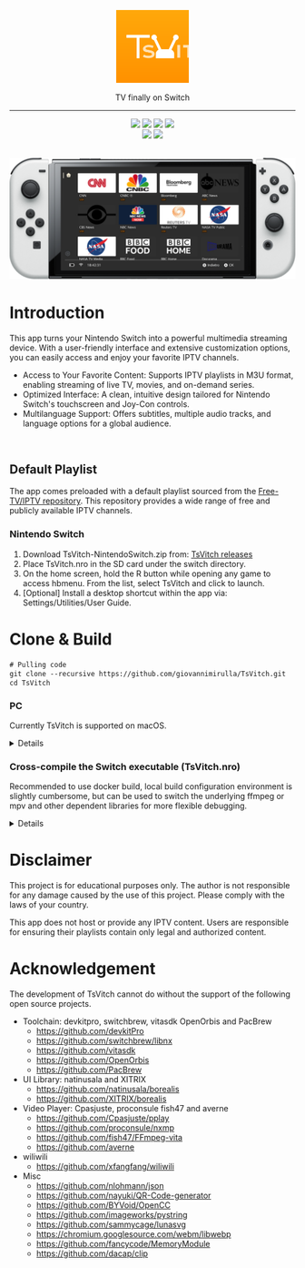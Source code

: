 <p align="center">
    <img src="resources/svg/com.giovannimirulla.tsvitch.svg" alt="logo" height="128" width="128"/>
</p>
<p align="center">
  TV finally on Switch
</p>

- - -
<div align="center">
<img src="https://img.shields.io/github/v/release/giovannimirulla/TsVitch"/>
<img src="https://img.shields.io/github/downloads/giovannimirulla/TsVitch/total">
<img src="https://img.shields.io/github/stars/giovannimirulla/TsVitch?style=flat"/>
<img src="https://img.shields.io/github/forks/giovannimirulla/TsVitch"/>
</div>


<div align="center"><img src="https://img.shields.io/badge/-Nintendo%20Switch-e4000f?style=flat&logo=Nintendo%20Switch"/>
<img src="https://img.shields.io/badge/-macOS%2010.11+-black?style=flat&logo=Apple">
</div>
<br>

<p align="center">
<img src="docs/images/screenshot.png" alt="screenshot">
</p>


# Introduction

This app turns your Nintendo Switch into a powerful multimedia streaming device. With a user-friendly interface and extensive customization options, you can easily access and enjoy your favorite IPTV channels.

- Access to Your Favorite Content: Supports IPTV playlists in M3U format, enabling streaming of live TV, movies, and on-demand series.
- Optimized Interface: A clean, intuitive design tailored for Nintendo Switch's touchscreen and Joy-Con controls.
- Multilanguage Support: Offers subtitles, multiple audio tracks, and language options for a global audience.

<br>

## Default Playlist

The app comes preloaded with a default playlist sourced from the [Free-TV/IPTV repository](https://github.com/Free-TV/IPTV). This repository provides a wide range of free and publicly available IPTV channels.

### Nintendo Switch


1. Download TsVitch-NintendoSwitch.zip from: [TsVitch releases](https://github.com/giovannimirulla/TsVitch/releases)
2. Place TsVitch.nro in the SD card under the switch directory.
3. On the home screen, hold the R button while opening any game to access hbmenu. From the list, select TsVitch and click to launch.
4. [Optional] Install a desktop shortcut within the app via: Settings/Utilities/User Guide.

# Clone & Build

```shell
# Pulling code
git clone --recursive https://github.com/giovannimirulla/TsVitch.git
cd TsVitch
```

### PC

Currently TsVitch is supported on macOS.

<details>

#### macOS

```shell
# macOS: install dependencies
brew install mpv webp

cmake -B build -DCPR_USE_SYSTEM_CURL=ON \
  -DCPR_USE_BOOST_FILESYSTEM=ON \
  -DCURL_INCLUDE_DIR=/opt/homebrew/opt/curl/include \
  -DCURL_LIBRARY=/opt/homebrew/opt/curl/lib/libcurl.dylib \
  -DBOOST_ROOT=/opt/homebrew/opt/boost \
  -DBoost_NO_SYSTEM_PATHS=ON \
  -DPLATFORM_DESKTOP=ON
make -C build TsVitch -j$(sysctl -n hw.ncpu)
```

</details>

### Cross-compile the Switch executable (TsVitch.nro)

Recommended to use docker build, local build configuration environment is slightly cumbersome, but can be used to switch the underlying ffmpeg or mpv and other dependent libraries for more flexible debugging.

<details>

The following describes the build method under OpenGL. deko3d (better hard solver support) please refer to it: `scripts/build_switch_deko3d.sh`

#### Docker

```shell
docker run --rm -v $(pwd):/data devkitpro/devkita64:20240202 \
  bash -c "/data/scripts/build_switch.sh"
```

#### Compilation 

```shell
# 1. Install the devkitpro environment: https://github.com/devkitPro/pacman/releases

# 2. Installation of dependencies
sudo dkp-pacman -S switch-glfw switch-libwebp switch-cmake switch-curl devkitA64

# 3. Installing custom dependencies
base_url="https://github.com/xfangfang/wilwili/releases/download/v0.1.0"
sudo dkp-pacman -U \
    $base_url/switch-ffmpeg-7.1-1-any.pkg.tar.zst \
    $base_url/switch-libmpv-0.36.0-3-any.pkg.tar.zst

# 4. Build
cmake -B cmake-build-switch -DPLATFORM_SWITCH=ON
make -C cmake-build-switch TsVitch.nro -j$(nproc)
```

</details>

# Disclaimer
This project is for educational purposes only. The author is not responsible for any damage caused by the use of this project. Please comply with the laws of your country.

This app does not host or provide any IPTV content. Users are responsible for ensuring their playlists contain only legal and authorized content.

# Acknowledgement

The development of TsVitch cannot do without the support of the following open source projects.

- Toolchain: devkitpro, switchbrew, vitasdk OpenOrbis and PacBrew
    - https://github.com/devkitPro
    - https://github.com/switchbrew/libnx
    - https://github.com/vitasdk
    - https://github.com/OpenOrbis
    - https://github.com/PacBrew
- UI Library: natinusala and XITRIX
    - https://github.com/natinusala/borealis
    - https://github.com/XITRIX/borealis
- Video Player: Cpasjuste, proconsule fish47 and averne
    - https://github.com/Cpasjuste/pplay
    - https://github.com/proconsule/nxmp
    - https://github.com/fish47/FFmpeg-vita
    - https://github.com/averne
- wiliwili
    - https://github.com/xfangfang/wiliwili
- Misc
    - https://github.com/nlohmann/json
    - https://github.com/nayuki/QR-Code-generator
    - https://github.com/BYVoid/OpenCC
    - https://github.com/imageworks/pystring
    - https://github.com/sammycage/lunasvg
    - https://chromium.googlesource.com/webm/libwebp
    - https://github.com/fancycode/MemoryModule
    - https://github.com/dacap/clip
